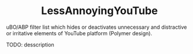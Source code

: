 <h1 align="center">LessAnnoyingYouTube</h1>
uBO/ABP filter list which hides or deactivates unnecessary and distractive or irritative elements of YouTube platform (Polymer design).

TODO: desscription
